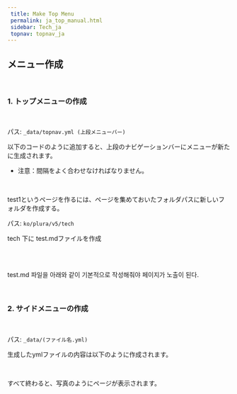 ```yaml
---
 title: Make Top Menu
 permalink: ja_top_manual.html
 sidebar: Tech_ja
 topnav: topnav_ja
---
```


## メニュー作成

<br />

### 1. トップメニューの作成

<br /> 

パス: <code>_data/topnav.yml (上段メニューバー)</code>

以下のコードのように追加すると、上段のナビゲーションバーにメニューが新たに生成されます。
* 注意：間隔をよく合わせなければなりません。

<!-- [![image](/docs/images/Tech/Top/top_menu_1.PNG){: width="800" }](/docs/images/Tech/Top/top_menu_1.png){: target="_blank"}-->

<!-- [![image](/docs/images/Tech/Top/top_menu_2.PNG){: width="800" }](/docs/images/Tech/Toptop_menu_2.png){: target="_blank"}-->

<br />

test1というページを作るには、ページを集めておいたフォルダパスに新しいフォルダを作成する。

パス: <code>ko/plura/v5/tech</code>

tech 下に test.mdファイルを作成

<br />

<!-- [![image](/docs/images/Tech/Top/top_menu_3.PNG){: width="400" }](/docs/images/Tech/Top/top_menu_3.png){: target="_blank"}-->

<br />

test.md 파일을 아래와 같이 기본적으로 작성해줘야 페이지가 노출이 된다.

<!-- [![image](/docs/images/Tech/Top/top_menu_4.PNG){: width="800" }](/docs/images/Tech/Top/top_menu_4.png){: target="_blank"}-->

<br />

### 2. サイドメニューの作成

<br />

パス: <code>_data/(ファイル名.yml)</code>

<!-- [![image](/docs/images/Tech/Top/top_menu_5.PNG){: width="400" }](/docs/images/Tech/Top/top_menu_5.png){: target="_blank"}-->

生成したymlファイルの内容は以下のように作成されます。

<!-- [![image](/docs/images/Tech/Top/top_menu_6.PNG){: width="800" }](/docs/images/Tech/Top/top_menu_6.png){: target="_blank"}-->

<br />

すべて終わると、写真のようにページが表示されます。

<!-- [![image](/docs/images/Tech/Top/top_menu_7.PNG){: width="800" }](/docs/images/Tech/Top/top_menu_7.png){: target="_blank"}-->

<br />

